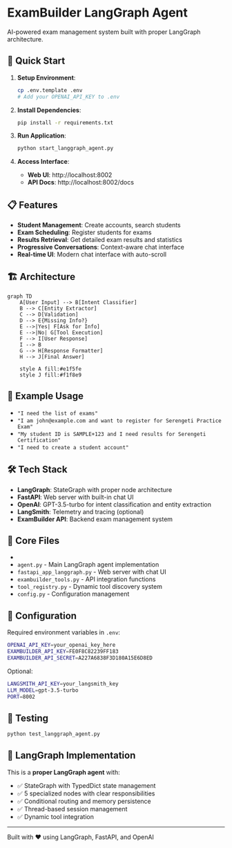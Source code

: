 # ExamBuilder LangGraph Agent

AI-powered exam management system built with proper LangGraph architecture.

## 🚀 Quick Start

1. **Setup Environment**:

   ```bash
   cp .env.template .env
   # Add your OPENAI_API_KEY to .env
   ```
2. **Install Dependencies**:

   ```bash
   pip install -r requirements.txt
   ```
3. **Run Application**:

   ```bash
   python start_langgraph_agent.py
   ```
4. **Access Interface**:

   - **Web UI**: http://localhost:8002
   - **API Docs**: http://localhost:8002/docs

## 📋 Features

- **Student Management**: Create accounts, search students
- **Exam Scheduling**: Register students for exams
- **Results Retrieval**: Get detailed exam results and statistics
- **Progressive Conversations**: Context-aware chat interface
- **Real-time UI**: Modern chat interface with auto-scroll

## 🏗️ Architecture

```mermaid
graph TD
    A[User Input] --> B[Intent Classifier]
    B --> C[Entity Extractor]
    C --> D[Validation]
    D --> E{Missing Info?}
    E -->|Yes| F[Ask for Info]
    E -->|No| G[Tool Execution]
    F --> I[User Response]
    I --> B
    G --> H[Response Formatter]
    H --> J[Final Answer]
    
    style A fill:#e1f5fe
    style J fill:#f1f8e9
```

## 💬 Example Usage

- `"I need the list of exams"`
- `"I am john@example.com and want to register for Serengeti Practice Exam"`
- `"My student ID is SAMPLE+123 and I need results for Serengeti Certification"`
- `"I need to create a student account"`

## 🛠️ Tech Stack

- **LangGraph**: StateGraph with proper node architecture
- **FastAPI**: Web server with built-in chat UI
- **OpenAI**: GPT-3.5-turbo for intent classification and entity extraction
- **LangSmith**: Telemetry and tracing (optional)
- **ExamBuilder API**: Backend exam management system

## 📁 Core Files

- 
-  `agent.py` - Main LangGraph agent implementation
- `fastapi_app_langgraph.py` - Web server with chat UI
- `exambuilder_tools.py` - API integration functions
- `tool_registry.py` - Dynamic tool discovery system
- `config.py` - Configuration management

## 🔧 Configuration

Required environment variables in `.env`:

```bash
OPENAI_API_KEY=your_openai_key_here
EXAMBUILDER_API_KEY=FE0F8C82239FF183
EXAMBUILDER_API_SECRET=A227A6838F3D180A15E6D8ED
```

Optional:

```bash
LANGSMITH_API_KEY=your_langsmith_key
LLM_MODEL=gpt-3.5-turbo
PORT=8002
```

## 🧪 Testing

```bash
python test_langgraph_agent.py
```

## 🎯 LangGraph Implementation

This is a **proper LangGraph agent** with:

- ✅ StateGraph with TypedDict state management
- ✅ 5 specialized nodes with clear responsibilities
- ✅ Conditional routing and memory persistence
- ✅ Thread-based session management
- ✅ Dynamic tool integration

---

Built with ❤️ using LangGraph, FastAPI, and OpenAI
